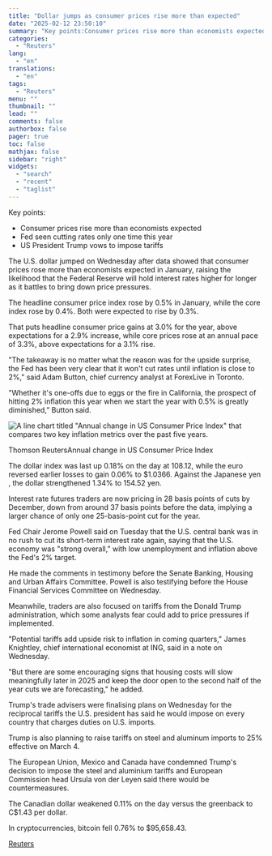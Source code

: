 ```yaml
---
title: "Dollar jumps as consumer prices rise more than expected"
date: "2025-02-12 23:50:10"
summary: "Key points:Consumer prices rise more than economists expectedFed seen cutting rates only one time this yearUS President Trump vows to impose tariffs The U.S. dollar jumped on Wednesday after data showed that consumer prices rose more than economists expected in January, raising the likelihood that the Federal Reserve will hold..."
categories:
  - "Reuters"
lang:
  - "en"
translations:
  - "en"
tags:
  - "Reuters"
menu: ""
thumbnail: ""
lead: ""
comments: false
authorbox: false
pager: true
toc: false
mathjax: false
sidebar: "right"
widgets:
  - "search"
  - "recent"
  - "taglist"
---
```


Key points:

* Consumer prices rise more than economists expected
* Fed seen cutting rates only one time this year
* US President Trump vows to impose tariffs

The U.S. dollar jumped on Wednesday after data showed that consumer prices rose more than economists expected in January, raising the likelihood that the Federal Reserve will hold interest rates higher for longer as it battles to bring down price pressures.

The headline consumer price index rose by 0.5% in January, while the core index rose by 0.4%. Both were expected to rise by 0.3%.

That puts headline consumer price gains at 3.0% for the year, above expectations for a 2.9% increase, while core prices rose at an annual pace of 3.3%, above expectations for a 3.1% rise.

"The takeaway is no matter what the reason was for the upside surprise, the Fed has been very clear that it won't cut rates until inflation is close to 2%," said Adam Button, chief currency analyst at ForexLive in Toronto.

"Whether it's one-offs due to eggs or the fire in California, the prospect of hitting 2% inflation this year when we start the year with 0.5% is greatly diminished,” Button said.

![A line chart titled "Annual change in US Consumer Price Index" that compares two key inflation metrics over the past five years.](https://s3.tradingview.com/news/image/tag:reuters.com,2025:newsml_L1N3P30OL-c783846c12a8f2dce4bf4a6c592d4342-resized.jpeg)

Thomson ReutersAnnual change in US Consumer Price Index



The dollar index was last up 0.18% on the day at 108.12, while the euro reversed earlier losses to gain 0.06% to $1.0366. Against the Japanese yen , the dollar strengthened 1.34% to 154.52 yen.

Interest rate futures traders are now pricing in 28 basis points of cuts by December, down from around 37 basis points before the data, implying a larger chance of only one 25-basis-point cut for the year.

Fed Chair Jerome Powell said on Tuesday that the U.S. central bank was in no rush to cut its short-term interest rate again, saying that the U.S. economy was "strong overall," with low unemployment and inflation above the Fed's 2% target.

He made the comments in testimony before the Senate Banking, Housing and Urban Affairs Committee. Powell is also testifying before the House Financial Services Committee on Wednesday.

Meanwhile, traders are also focused on tariffs from the Donald Trump administration, which some analysts fear could add to price pressures if implemented.

"Potential tariffs add upside risk to inflation in coming quarters," James Knightley, chief international economist at ING, said in a note on Wednesday.

"But there are some encouraging signs that housing costs will slow meaningfully later in 2025 and keep the door open to the second half of the year cuts we are forecasting," he added.

Trump's trade advisers were finalising plans on Wednesday for the reciprocal tariffs the U.S. president has said he would impose on every country that charges duties on U.S. imports.

Trump is also planning to raise tariffs on steel and aluminum imports to 25% effective on March 4.

The European Union, Mexico and Canada have condemned Trump's decision to impose the steel and aluminium tariffs and European Commission head Ursula von der Leyen said there would be countermeasures.

The Canadian dollar weakened 0.11% on the day versus the greenback to C$1.43 per dollar.

In cryptocurrencies, bitcoin fell 0.76% to $95,658.43.

[Reuters](https://www.tradingview.com/news/reuters.com,2025:newsml_L1N3P30OL:0-dollar-jumps-as-consumer-prices-rise-more-than-expected/)
